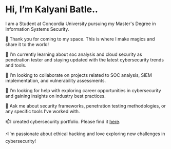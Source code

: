 # Hi, I’m Kalyani Batle..
I am a Student at Concordia University pursuing my Master's Degree in Information Systems Security.


🔭 Thank you for coming to my space. This is where I make magics and share it to the world!

🌱 I’m currently learning about soc analysis and cloud security as  penetration tester and staying updated with the latest cybersecurity trends and tools.

👯 I’m looking to collaborate on projects related to SOC analysis, SIEM implementation, and vulnerability assessments.

🤔 I’m looking for help with exploring career opportunities in cybersecurity and gaining insights on industry best practices.

💬 Ask me about security frameworks, penetration testing methodologies, or any specific tools I’ve worked with.

📫I created cybersecurity portfolio. Please find it [here](https://github.com/highfunctioning/github.io).

⚡I’m passionate about ethical hacking and love exploring new challenges in cybersecurity!
